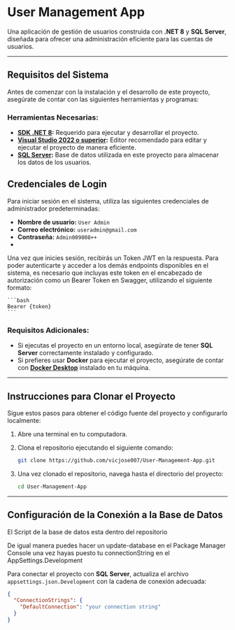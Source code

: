 # **User Management App**

Una aplicación de gestión de usuarios construida con **.NET 8** y **SQL Server**, diseñada para ofrecer una administración eficiente para las cuentas de usuarios.

---

## **Requisitos del Sistema**

Antes de comenzar con la instalación y el desarrollo de este proyecto, asegúrate de contar con las siguientes herramientas y programas:

### **Herramientas Necesarias:**
- **[SDK .NET 8](https://dotnet.microsoft.com/download/dotnet/8.0):** Requerido para ejecutar y desarrollar el proyecto.
- **[Visual Studio 2022 o superior](https://visualstudio.microsoft.com/vs/):** Editor recomendado para editar y ejecutar el proyecto de manera eficiente.
- **[SQL Server](https://www.microsoft.com/en-us/sql-server/sql-server-downloads):** Base de datos utilizada en este proyecto para almacenar los datos de los usuarios.

## **Credenciales de Login**

Para iniciar sesión en el sistema, utiliza las siguientes credenciales de administrador predeterminadas:

- **Nombre de usuario:** `User Admin`
- **Correo electrónico:** `useradmin@gmail.com`
- **Contraseña:** `Admin009008++`
- 
Una vez que inicies sesión, recibirás un Token JWT en la respuesta.
Para poder autenticarte y acceder a los demás endpoints disponibles en el sistema, es necesario que incluyas este token en el encabezado de autorización como un Bearer Token en Swagger, utilizando el siguiente formato:

    ```bash
    Bearer {token}
    ```
    
### **Requisitos Adicionales:**
- Si ejecutas el proyecto en un entorno local, asegúrate de tener **SQL Server** correctamente instalado y configurado.
- Si prefieres usar **Docker** para ejecutar el proyecto, asegúrate de contar con **[Docker Desktop](https://www.docker.com/products/docker-desktop)** instalado en tu máquina.

---

## **Instrucciones para Clonar el Proyecto**

Sigue estos pasos para obtener el código fuente del proyecto y configurarlo localmente:

1. Abre una terminal en tu computadora.
2. Clona el repositorio ejecutando el siguiente comando:

    ```bash
    git clone https://github.com/vicjose007/User-Management-App.git
    ```

3. Una vez clonado el repositorio, navega hasta el directorio del proyecto:

    ```bash
    cd User-Management-App
    ```

---

## **Configuración de la Conexión a la Base de Datos**

El Script de la base de datos esta dentro del repositorio

De igual manera puedes hacer un update-database en el Package Manager Console una vez hayas puesto tu connectionString en el AppSettings.Development

Para conectar el proyecto con **SQL Server**, actualiza el archivo `appsettings.json.Development` con la cadena de conexión adecuada:

```json
{
  "ConnectionStrings": {
    "DefaultConnection": "your connection string"
  }
}
